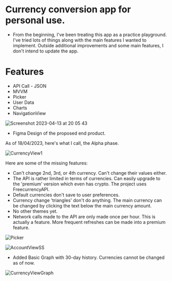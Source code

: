 # Currency conversion app for personal use.
- From the beginning, I've been treating this app as a practice playground. I've tried lots of things along with the main features I wanted to implement. Outside additional improvements and some main features, I don't intend to update the app.

# Features
- API Call - JSON
- MVVM
- Picker
- User Data 
- Charts
- NavigationView


![Screenshot 2023-04-13 at 20 05 43](https://user-images.githubusercontent.com/119931873/231872100-d29b80c9-64df-4aae-9079-5137941a95b4.jpg)

- Figma Design of the proposed end product.

As of 18/04/2023, here's what I call, the Alpha phase.


![CurrencyView1](https://user-images.githubusercontent.com/119931873/232620424-b8f14662-7291-4b6e-82d3-d934489eb2f1.png)


Here are some of the missing features: 
- Can't change 2nd, 3rd, or 4th currency. Can't change their values either.
- The API is rather limited in terms of currencies. Can easily upgrade to the 'premium' version which even has crypto. The project uses FreecurrencyAPI.
- Default currencies don't save to user preferences.
- Currency change 'triangles' don't do anything. The main currency can be changed by clicking the text below the main currency amount.
- No other themes yet.
- Network calls made to the API are only made once per hour. This is actually a feature. More frequent refreshes can be made into a premium feature.

![Picker](https://user-images.githubusercontent.com/119931873/232621278-463495ec-79d0-48f4-bc8a-44954784cc5f.png)

![AccountViewSS](https://user-images.githubusercontent.com/119931873/232621351-a3b0d17a-9685-42e6-8ffa-a46a8673b32d.png)

- Added Basic Graph with 30-day history. Currencies cannot be changed as of now.

![CurrencyViewGraph](https://user-images.githubusercontent.com/119931873/233222777-0cb7571d-d633-4e6d-965c-16de46e319c5.png)
